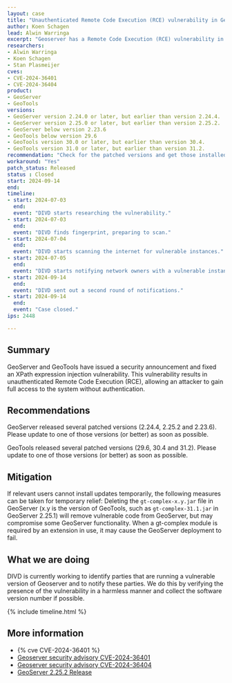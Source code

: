 ```yaml
---
layout: case
title: "Unauthenticated Remote Code Execution (RCE) vulnerability in Geoserver"
author: Koen Schagen
lead: Alwin Warringa
excerpt: "Geoserver has a Remote Code Execution (RCE) vulnerability in evaluating property name expressions"
researchers:
- Alwin Warringa
- Koen Schagen
- Stan Plasmeijer
cves:
- CVE-2024-36401
- CVE-2024-36404
product:
- GeoServer
- GeoTools
versions:
- GeoServer version 2.24.0 or later, but earlier than version 2.24.4.
- GeoServer version 2.25.0 or later, but earlier than version 2.25.2.
- GeoServer below version 2.23.6
- GeoTools below version 29.6
- GeoTools version 30.0 or later, but earlier than version 30.4.
- GeoTools version 31.0 or later, but earlier than version 31.2.    
recommendation: "Check for the patched versions and get those installed"
workaround: "Yes"
patch_status: Released
status : Closed
start: 2024-09-14
end:
timeline:
- start: 2024-07-03
  end:
  event: "DIVD starts researching the vulnerability."
- start: 2024-07-03
  end:
  event: "DIVD finds fingerprint, preparing to scan."
- start: 2024-07-04
  end:
  event: "DIVD starts scanning the internet for vulnerable instances."
- start: 2024-07-05
  end:
  event: "DIVD starts notifying network owners with a vulnerable instance in their network."
- start: 2024-09-14
  end:
  event: "DIVD sent out a second round of notifications."
- start: 2024-09-14
  end:
  event: "Case closed."
ips: 2448

---
```


## Summary
GeoServer and GeoTools have issued a security announcement and fixed an XPath expression injection vulnerability. This vulnerability results in unauthenticated Remote Code Execution (RCE), allowing an attacker to gain full access to the system without authentication.

## Recommendations
GeoServer released several patched versions (2.24.4, 2.25.2 and 2.23.6). Please update to one of those versions (or better) as soon as possible.

GeoTools released several patched versions (29.6, 30.4 and 31.2). Please update to one of those versions (or better) as soon as possible.

## Mitigation
If relevant users cannot install updates temporarily, the following measures can be taken for temporary relief: Deleting the `gt-complex-x.y.jar` file in GeoServer (x.y is the version of GeoTools, such as `gt-complex-31.1.jar` in GeoServer 2.25.1) will remove vulnerable code from GeoServer, but may compromise some GeoServer functionality. When a gt-complex module is required by an extension in use, it may cause the GeoServer deployment to fail.

## What we are doing
DIVD is currently working to identify parties that are running a vulnerable version of Geoserver and to notify these parties. We do this by verifying the presence of the vulnerability in a harmless manner and collect the software version number if possible.

{% include timeline.html %}

## More information

* {% cve CVE-2024-36401 %}
* [Geoserver security advisory CVE-2024-36401](https://github.com/geoserver/geoserver/security/advisories/GHSA-6jj6-gm7p-fcvv)
* [Geoserver security advisory CVE-2024-36404](https://github.com/geotools/geotools/security/advisories/GHSA-w3pj-wh35-fq8w)
* [GeoServer 2.25.2 Release](https://geoserver.org/announcements/vulnerability/2024/06/18/geoserver-2-25-2-released.html)

